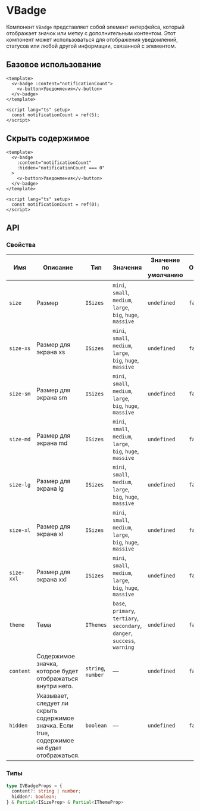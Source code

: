 # VBadge
Компонент `VBadge` представляет собой элемент интерфейса, который отображает значок или метку с дополнительным контентом. Этот компонент может использоваться для отображения уведомлений, статусов или любой другой информации, связанной с элементом.

## Базовое использование
```vue
<template>
  <v-badge :content="notificationCount">
    <v-button>Уведомления</v-button>
  </v-badge>
</template>

<script lang="ts" setup>
  const notificationCount = ref(5);
</script>
```

## Скрыть содержимое
```vue
<template>
  <v-badge 
    :content="notificationCount"
    :hidden="notificationCount === 0"
  >
    <v-button>Уведомления</v-button>
  </v-badge>
</template>

<script lang="ts" setup>
  const notificationCount = ref(0);
</script>
```

## API

### Свойства
| Имя        | Описание                                                                                     | Тип                | Значения                                                                   | Значение по умолчанию | Обязательно |  
|------------|----------------------------------------------------------------------------------------------|--------------------|----------------------------------------------------------------------------|-----------------------|-------------|
| `size`     | Размер                                                                                       | `ISizes`           | `mini`, `small`, `medium`, `large`, `big`, `huge`, `massive`               | `undefined`           | `false`     |
| `size-xs`  | Размер для экрана xs                                                                         | `ISizes`           | `mini`, `small`, `medium`, `large`, `big`, `huge`, `massive`               | `undefined`           | `false`     |
| `size-sm`  | Размер для экрана sm                                                                         | `ISizes`           | `mini`, `small`, `medium`, `large`, `big`, `huge`, `massive`               | `undefined`           | `false`     |
| `size-md`  | Размер для экрана md                                                                         | `ISizes`           | `mini`, `small`, `medium`, `large`, `big`, `huge`, `massive`               | `undefined`           | `false`     |
| `size-lg`  | Размер для экрана lg                                                                         | `ISizes`           | `mini`, `small`, `medium`, `large`, `big`, `huge`, `massive`               | `undefined`           | `false`     |
| `size-xl`  | Размер для экрана xl                                                                         | `ISizes`           | `mini`, `small`, `medium`, `large`, `big`, `huge`, `massive`               | `undefined`           | `false`     |
| `size-xxl` | Размер для экрана xxl                                                                        | `ISizes`           | `mini`, `small`, `medium`, `large`, `big`, `huge`, `massive`               | `undefined`           | `false`     |
| `theme`    | Тема                                                                                         | `IThemes`          | `base`, `primary`, `tertiary`, `secondary`, `danger`, `success`, `warning` | `undefined`           | `false`     |
| `content`  | Содержимое значка, которое будет отображаться внутри него.                                   | `string`, `number` | —                                                                          | `undefined`           | `false`     |                                                                                            | 
| `hidden`   | Указывает, следует ли скрыть содержимое значка. Если true, содержимое не будет отображаться. | `boolean`          | —                                                                          | `undefined`           | `false`     |

### Типы
```typescript
type IVBadgeProps = {
  content?: string | number;
  hidden?: boolean;
} & Partial<ISizeProp> & Partial<IThemeProp>
```
